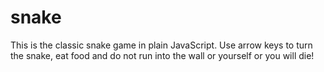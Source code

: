 # snake
This is the classic snake game in plain JavaScript. 
Use arrow keys to turn the snake, eat food and do not run into the wall or yourself or you will die!
